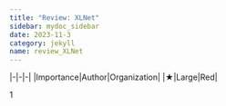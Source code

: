 ```yaml
---
title: "Review: XLNet"
sidebar: mydoc_sidebar
date: 2023-11-3
category: jekyll
name: review_XLNet
---
```


|-|-|-|
|Importance|Author|Organization|
|★|Large|Red|

1

